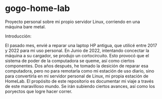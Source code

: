 # gogo-home-lab
Proyecto personal sobre mi propio servidor Linux, corriendo en una máquina bare metal.

Introducción: 

El pasado mes, envié a reparar una laptop HP antigua, que utilicé entre 2017 y 2022 para mi uso personal. En Junio de 2022, intentando concectar la máquina a su cargador, se produjo un cortocircuito. Esto provocó que el sistema de poder de la computadora se queme, así como ciertos componentes. Dos años después, he tomado la desición de reparar esa computadora, pero no para remotarla como mi estación de uso diario, sino para convertirla en mi servidor personal de Linux, mi propia estación de HomeLab. El propósito de este repositorio es documentar mi viaje a través de este maravilloso mundo. Se irán subiendo ciertos avances, así como los poryectos que logre hacer correr.
